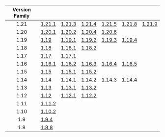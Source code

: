 | Version Family | | | | | | |
|:---:|---|---|---|---|---|---|
| 1.21 | [1.21.1](https://github.com/BaldGang/spigot-build/releases/download/20251001/spigot-1.21.1.jar) | [1.21.3](https://github.com/BaldGang/spigot-build/releases/download/20251001/spigot-1.21.3.jar) | [1.21.4](https://github.com/BaldGang/spigot-build/releases/download/20251001/spigot-1.21.4.jar) | [1.21.5](https://github.com/BaldGang/spigot-build/releases/download/20251001/spigot-1.21.5.jar) | [1.21.8](https://github.com/BaldGang/spigot-build/releases/download/20251001/spigot-1.21.8.jar) | [1.21.9](https://github.com/BaldGang/spigot-build/releases/download/20251001/spigot-1.21.9.jar) |
| 1.20 | [1.20.1](https://github.com/BaldGang/spigot-build/releases/download/20251001/spigot-1.20.1.jar) | [1.20.2](https://github.com/BaldGang/spigot-build/releases/download/20251001/spigot-1.20.2.jar) | [1.20.4](https://github.com/BaldGang/spigot-build/releases/download/20251001/spigot-1.20.4.jar) | [1.20.6](https://github.com/BaldGang/spigot-build/releases/download/20251001/spigot-1.20.6.jar) | | |
| 1.19 | [1.19](https://github.com/BaldGang/spigot-build/releases/download/20251001/spigot-1.19.jar) | [1.19.1](https://github.com/BaldGang/spigot-build/releases/download/20251001/spigot-1.19.1.jar) | [1.19.2](https://github.com/BaldGang/spigot-build/releases/download/20251001/spigot-1.19.2.jar) | [1.19.3](https://github.com/BaldGang/spigot-build/releases/download/20251001/spigot-1.19.3.jar) | [1.19.4](https://github.com/BaldGang/spigot-build/releases/download/20251001/spigot-1.19.4.jar) | |
| 1.18 | [1.18](https://github.com/BaldGang/spigot-build/releases/download/20251001/spigot-1.18.jar) | [1.18.1](https://github.com/BaldGang/spigot-build/releases/download/20251001/spigot-1.18.1.jar) | [1.18.2](https://github.com/BaldGang/spigot-build/releases/download/20251001/spigot-1.18.2.jar) | | | |
| 1.17 | [1.17](https://github.com/BaldGang/spigot-build/releases/download/20251001/spigot-1.17.jar) | [1.17.1](https://github.com/BaldGang/spigot-build/releases/download/20251001/spigot-1.17.1.jar) | | | | |
| 1.16 | [1.16.1](https://github.com/BaldGang/spigot-build/releases/download/20251001/spigot-1.16.1.jar) | [1.16.2](https://github.com/BaldGang/spigot-build/releases/download/20251001/spigot-1.16.2.jar) | [1.16.3](https://github.com/BaldGang/spigot-build/releases/download/20251001/spigot-1.16.3.jar) | [1.16.4](https://github.com/BaldGang/spigot-build/releases/download/20251001/spigot-1.16.4.jar) | [1.16.5](https://github.com/BaldGang/spigot-build/releases/download/20251001/spigot-1.16.5.jar) | |
| 1.15 | [1.15](https://github.com/BaldGang/spigot-build/releases/download/20251001/spigot-1.15.jar) | [1.15.1](https://github.com/BaldGang/spigot-build/releases/download/20251001/spigot-1.15.1.jar) | [1.15.2](https://github.com/BaldGang/spigot-build/releases/download/20251001/spigot-1.15.2.jar) | | | |
| 1.14 | [1.14](https://github.com/BaldGang/spigot-build/releases/download/20251001/spigot-1.14.jar) | [1.14.1](https://github.com/BaldGang/spigot-build/releases/download/20251001/spigot-1.14.1.jar) | [1.14.2](https://github.com/BaldGang/spigot-build/releases/download/20251001/spigot-1.14.2.jar) | [1.14.3](https://github.com/BaldGang/spigot-build/releases/download/20251001/spigot-1.14.3.jar) | [1.14.4](https://github.com/BaldGang/spigot-build/releases/download/20251001/spigot-1.14.4.jar) | |
| 1.13 | [1.13](https://github.com/BaldGang/spigot-build/releases/download/20251001/spigot-1.13.jar) | [1.13.1](https://github.com/BaldGang/spigot-build/releases/download/20251001/spigot-1.13.1.jar) | [1.13.2](https://github.com/BaldGang/spigot-build/releases/download/20251001/spigot-1.13.2.jar) | | | |
| 1.12 | [1.12](https://github.com/BaldGang/spigot-build/releases/download/20251001/spigot-1.12.jar) | [1.12.1](https://github.com/BaldGang/spigot-build/releases/download/20251001/spigot-1.12.1.jar) | [1.12.2](https://github.com/BaldGang/spigot-build/releases/download/20251001/spigot-1.12.2.jar) | | | |
| 1.11 | [1.11.2](https://github.com/BaldGang/spigot-build/releases/download/20251001/spigot-1.11.2.jar) | | | | | |
| 1.10 | [1.10.2](https://github.com/BaldGang/spigot-build/releases/download/20251001/spigot-1.10.2.jar) | | | | | |
| 1.9 | [1.9.4](https://github.com/BaldGang/spigot-build/releases/download/20251001/spigot-1.9.4.jar) | | | | | |
| 1.8 | [1.8.8](https://github.com/BaldGang/spigot-build/releases/download/20251001/spigot-1.8.8.jar) | | | | | |
